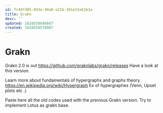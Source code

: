 ```yaml
---
id: fc46fd05-843e-40a8-a31b-361e15e62b1e
title: Grakn
desc: ''
updated: 1610558846667
created: 1610558576907
---
```


# Grakn

Grakn 2.0 is out https://github.com/graknlabs/grakn/releases
Have a look at this version.

Learn more about fundamentals of hypergraphs and graphs theory. https://en.wikipedia.org/wiki/Hypergraph Ex of hypergraphes (Venn, Upset plots etc .)

Paste here all the old codes used with the previous Grakn version.
Try to implement Lotus as grakn base.